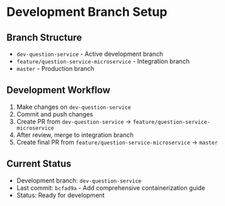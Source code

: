# Development Branch Setup

## Branch Structure
- `dev-question-service` - Active development branch
- `feature/question-service-microservice` - Integration branch
- `master` - Production branch

## Development Workflow
1. Make changes on `dev-question-service`
2. Commit and push changes
3. Create PR from `dev-question-service` → `feature/question-service-microservice`
4. After review, merge to integration branch
5. Create final PR from `feature/question-service-microservice` → `master`

## Current Status
- Development branch: `dev-question-service`
- Last commit: `bcfad9a` - Add comprehensive containerization guide
- Status: Ready for development